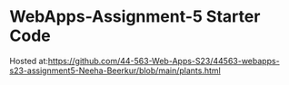 # WebApps-Assignment-5 Starter Code

Hosted at:https://github.com/44-563-Web-Apps-S23/44563-webapps-s23-assignment5-Neeha-Beerkur/blob/main/plants.html

